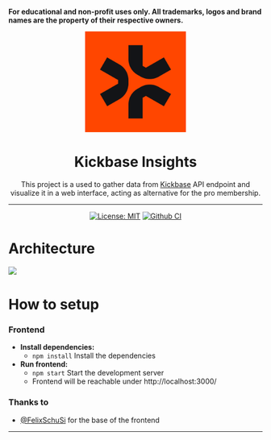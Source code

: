 **For educational and non-profit uses only. All trademarks, logos and brand names are the property of their respective owners.**

<div align="center">
  <a href="https://de.kickbase.com/"><img width="200" alt="Logo" src="logo/kickbase.jpg"></a>
  <br>
  <h1>Kickbase Insights</h1>
  This project is a used to gather data from <a href="https://www.kickbase.com/">Kickbase</a> API endpoint and visualize it in a web interface, acting as alternative for the pro membership.

  ---

  <!-- Placeholder for badges -->
[![License: MIT](https://img.shields.io/badge/License-MIT-yellow.svg)](https://opensource.org/licenses/MIT) 
[![Github CI](https://github.com/senoramarillo/kickbase-information/actions/workflows/workflow.yml/badge.svg)](https://github.com/senoramarillo/kickbase-information/actions/workflows/workflow.yml)
</div>

# Architecture
<img src="https://i.imgur.com/duxHrWk.png" width="800px" />

# How to setup

### Frontend
- **Install dependencies:**
    - `npm install` Install the dependencies
- **Run frontend:**
    - `npm start` Start the development server
    - Frontend will be reachable under http://localhost:3000/

### Thanks to
- [@FelixSchuSi](https://github.com/FelixSchuSi) for the base of the frontend

---

